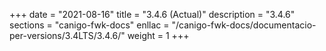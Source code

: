 +++
date        = "2021-08-16"
title       = "3.4.6 (Actual)"
description = "3.4.6"
sections    = "canigo-fwk-docs"
enllac		= "/canigo-fwk-docs/documentacio-per-versions/3.4LTS/3.4.6/"
weight		= 1
+++
